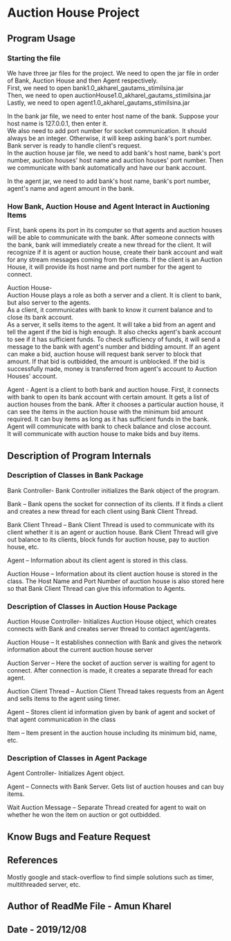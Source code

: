 # Auction House Project


## Program Usage

### Starting the file

We have three jar files for the project. We need to open the jar file in order of Bank,
Auction House and then Agent respectively.  <br>
First, we need to open bank1.0_akharel_gautams_stimilsina.jar <br>
Then, we need to open auctionHouse1.0_akharel_gautams_stimilsina.jar <br>
Lastly, we need to open agent1.0_akharel_gautams_stimilsina.jar <br>

In the bank jar file, we need to enter host name of the bank. Suppose 
your host name is 127.0.0.1, then enter it.  <br>
We also need to add port number for socket communication. It should always be an 
integer. Otherwise, it will keep asking bank's port number. Bank server is ready 
to handle client's request.  <br>
In the auction house jar file, we need to add bank's host name, bank's port number, 
auction houses' host name and auction houses' port number. Then we communicate with 
bank automatically and have our bank account. <br>

In the agent jar, we need to add bank's host name, bank's port number, agent's name 
and agent amount in the bank. <br>

### How Bank, Auction House and Agent Interact in Auctioning Items

First, bank opens its port in its computer so that agents and auction houses will be
able to communicate with the bank. After someone connects with the bank, bank will
immediately create a new thread for the client. It will recognize if it is agent or 
auction house, create their bank account and wait for any stream messages coming from the 
clients. If the client is an Auction House, it will provide its host name and port number
for the agent to connect.  <br>

Auction House-  <br>
Auction House plays a role as both a server and a client. It is client to bank, but also server
to the agents.  <br>
As a client, it communicates with bank to know it current balance and to close its bank
account.  <br>
As a server, it sells items to the agent. It will take a bid from an agent and tell
the agent if the bid is high enough. It also checks agent's bank account to see if it has 
sufficient funds. To check sufficiency of funds, it will send a message to the bank
 with agent's number and bidding amount. If an agent can make a bid, auction house will
 request bank server to block that amount. If that bid is outbidded, the amount is unblocked.
 If the bid is successfully made, money is transferred from agent's account to 
 Auction Houses' account.  <br>
 
 Agent - Agent is a client to both bank and auction house. First, it connects with bank
 to open its bank account with certain amount. It gets a list of auction houses from 
 the bank. After it chooses a particular auction house, it can see the items in the 
 auction house with the minimum bid amount required. It can  buy items 
 as long as it has sufficient funds in the bank.  <br>
 Agent will communicate with bank to check balance and close account.  <br>
 It will communicate with auction house to make bids and buy items.  <br>
 
## Description of Program Internals
 
### Description of Classes in Bank Package
 
 Bank Controller- Bank Controller initializes the Bank object of the program. <br>
 
 Bank – Bank opens the socket for connection of its clients. If it finds a client and creates a new thread for each client using Bank Client Thread. <br>
 
 Bank Client Thread – Bank Client Thread is used to communicate with its client whether it is an agent or auction house. Bank Client Thread will give out balance to its clients, block funds for auction house, pay to auction house, etc. <br>
 
 Agent – Information about its client agent is stored in this class. <br>
 
 Auction House – Information about its client auction house is stored in the class. The Host Name and Port Number of auction house is also stored here so that Bank Client Thread can give this information to Agents. <br>
 
### Description of Classes in Auction House Package
  
  Auction House Controller- Initializes Auction House object, which creates connects with Bank and creates server thread to contact agent/agents. <br>
  
  Auction House – It establishes connection with Bank and gives the network information about the current auction house server <br>
  
  Auction Server – Here the socket of auction server is waiting for agent to connect. After connection is made, it creates a separate thread for each agent. <br>
  
  Auction Client Thread – Auction Client Thread takes requests from an Agent and sells items to the agent using timer. <br>
  
  Agent – Stores client id information given by bank of agent and socket of that agent communication in the class <br>
  
  Item – Item present in the auction house including its minimum bid, name, etc. <br>

### Description of Classes in Agent Package
   
   Agent Controller- Initializes Agent object. <br>
   
   Agent – Connects with Bank Server. Gets list of auction houses and can buy items. <br>
   
   Wait Auction Message – Separate Thread created for agent to wait on whether he won the item on auction or got outbidded. <br>
   
## Know Bugs and Feature Request
   
   
## References
   
   Mostly google and stack-overflow to find simple solutions such as timer, multithreaded
   server, etc. 
   
## Author of ReadMe File - Amun Kharel
   
## Date - 2019/12/08